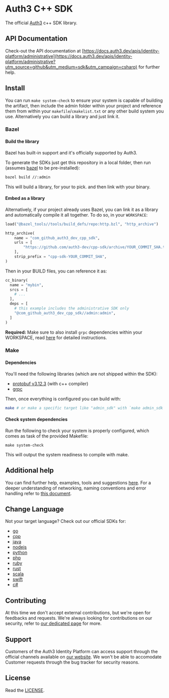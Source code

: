 # Auth3 C++ SDK

The official [Auth3](https://auth3.dev/?utm_source=github&utm_medium=sdk&utm_campaign=csharp) c++ SDK library.

## API Documentation

Check-out the API documentation at [https://docs.auth3.dev/apis/identity-platform/administrative](https://docs.auth3.dev/apis/identity-platform/administrative?utm_source=github&utm_medium=sdk&utm_campaign=csharp) for further help.

## Install

You can run `make system-check` to ensure your system is capable of building the artifact, then include the admin
folder within your project and reference them from within your `makefile`/`cmakelist.txt` or any other build system
you use. Alternatively you can build a library and just link it.

### Bazel

#### Build the library
Bazel has built-in support and it's officially supported by Auth3. 

To generate the SDKs just get this repository in a local folder, then run (assumes [bazel](https://bazel.build) to be pre-installed):

```bash
bazel build //:admin
```

This will build a library, for your to pick. and then link with your binary.

#### Embed as a library
Alternatively, if your project already uses Bazel, you can link it as a library and automatically compile it all together. To do so, in your `WORKSPACE`:

```python
load("@bazel_tools//tools/build_defs/repo:http.bzl", "http_archive")

http_archive(
    name = "com_github_auth3_dev_cpp_sdk",
    urls = [
        "https://github.com/auth3-dev/cpp-sdk/archive/YOUR_COMMIT_SHA.tar.gz",
    ],
    strip_prefix = "cpp-sdk-YOUR_COMMIT_SHA",
)
```

Then in your BUILD files, you can reference it as:

```python
cc_binary(
  name = "mybin",
  srcs = [
    # ...
  ],
  deps = [
    # this example includes the administrative SDK only
    "@com_github_auth3_dev_cpp_sdk//admin:admin",
  ]
)
```

**Required:** Make sure to also install `grpc` dependencies within your WORKSPACE, read [here](https://github.com/grpc/grpc/tree/master/src/cpp) for detailed instructions.

### Make

#### Dependencies

You'll need the following libraries (which are not shipped within the SDK):

* [protobuf v3.12.3](https://github.com/protocolbuffers/protobuf/) (with c++ compiler)
* [grpc](https://github.com/grpc/grpc/)

Then, once everything is configured you can build with:

```bash
make # or make a specific target like "admin_sdk" with `make admin_sdk`
```

#### Check system dependencies

Run the following to check your system is properly configured, which comes as task of the provided Makefile:

    make system-check

This will output the system readiness to compile with make.

## Additional help

You can find further help, examples, tools and suggestions [here](https://grpc.io/docs/languages/cpp). For a deeper understanding of networking, naming conventions and error handling refer to [this document](https://developers.google.com/protocol-buffers/docs/cpptutorial).

## Change Language

Not your target language? Check out our official SDKs for: 

  * [go](https://github.com/auth3-dev/go-sdk)
  * [cpp](https://github.com/auth3-dev/cpp-sdk)
  * [java](https://github.com/auth3-dev/java-sdk)
  * [nodejs](https://github.com/auth3-dev/nodejs-sdk)
  * [python](https://github.com/auth3-dev/python-sdk)
  * [php](https://github.com/auth3-dev/php-sdk)
  * [ruby](https://github.com/auth3-dev/ruby-sdk)
  * [rust](https://github.com/auth3-dev/rust-sdk)
  * [scala](https://github.com/auth3-dev/scala-sdk)
  * [swift](https://github.com/auth3-dev/swift-sdk)
  * [c#](https://github.com/auth3-dev/csharp-sdk)

## Contributing

At this time we don't accept external contributions, but we're open for feedbacks and requests. We're always looking for contributions on our security, refer to [our dedicated page](https://auth3.dev/bounty-program?utm_source=github&utm_medium=sdk&utm_campaign=csharp) for more.

## Support

Customers of the Auth3 Identity Platform can access support through the official channels available on [our website](https://auth3.dev/?utm_source=github&utm_medium=sdk&utm_campaign=csharp). We won't be able to accomodate Customer requests through the bug tracker for security reasons. 

## License

Read the [LICENSE](./LICENSE).